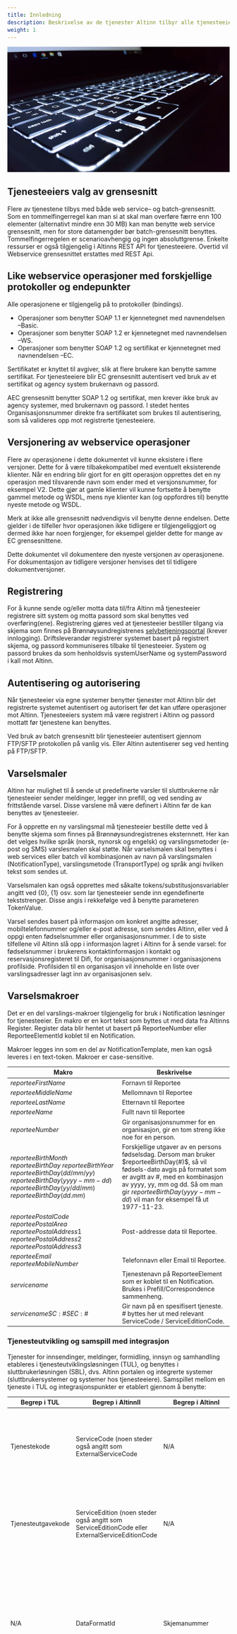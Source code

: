 ```yaml
---
title: Innledning
description: Beskrivelse av de tjenester Altinn tilbyr alle tjenesteeiere og hvordan deres systemer kan integrere seg mot disse.
weight: 1
---
```


![""](keyboard.png)

## Tjenesteeiers valg av grensesnitt

Flere av tjenestene tilbys med både web service– og batch-grensesnitt.
Som en tommelfingerregel kan man si at skal man overføre færre enn 100 elementer (alternativt mindre enn 30 MB) kan man benytte web service grensesnitt,
men for store datamengder bør batch-grensesnitt benyttes. Tommelfingerregelen er scenarioavhengig og ingen absoluttgrense.
Enkelte ressurser er også tilgjengelig i Altinns REST API for tjenesteeiere. Overtid vil Webservice grensesnittet erstattes med REST Api.


## Like webservice operasjoner med forskjellige protokoller og endepunkter

Alle operasjonene er tilgjengelig på to protokoller (bindings).

 - Operasjoner som benytter SOAP 1.1 er kjennetegnet med navnendelsen –Basic.
 - Operasjoner som benytter SOAP 1.2 er kjennetegnet med navnendelsen –WS.
 - Operasjoner som benytter SOAP 1.2 og sertifikat er kjennetegnet med navnendelsen –EC.

Sertifikatet er knyttet til avgiver, slik at flere brukere kan benytte samme sertifikat.
For tjenesteeiere blir EC grensesnitt autentisert ved bruk av et sertifikat og agency system brukernavn og passord.

AEC grensesnitt benytter SOAP 1.2 og sertifikat, men krever ikke bruk av agency systemer, med brukernavn og passord.
I stedet hentes Organisasjonsnummer direkte fra sertifikatet som brukes til autentisering, som så valideres opp mot registrerte tjenesteeiere.

## Versjonering av webservice operasjoner

Flere av operasjonene i dette dokumentet vil kunne eksistere i flere versjoner. Dette for å være tilbakekompatibel med eventuelt eksisterende klienter.
Når en endring blir gjort for en gitt operasjon opprettes det en ny operasjon med tilsvarende navn som ender med et versjonsnummer,
for eksempel V2. Dette gjør at gamle klienter vil kunne fortsette å benytte gammel metode og WSDL, mens nye klienter kan (og oppfordres til) benytte nyeste metode og WSDL.

Merk at ikke alle grensesnitt nødvendigvis vil benytte denne endelsen.
Dette gjelder i de tilfeller hvor operasjonen ikke tidligere er tilgjengeliggjort og dermed ikke har noen forgjenger, for eksempel gjelder dette for mange av EC grensesnittene.

Dette dokumentet vil dokumentere den nyeste versjonen av operasjonene.
For dokumentasjon av tidligere versjoner henvises det til tidligere dokumentversjoner.

## Registrering

For å kunne sende og/eller motta data til/fra Altinn må tjenesteeier registrere sitt system og motta passord som skal benyttes ved overføring(ene).
Registrering gjøres ved at tjenesteeier bestiller tilgang via skjema som finnes på
Brønnøysundregistrenes [selvbetjeningsportal](https://selvbetjening.brreg.no/src/secure/main.jsp#services/itemDetails/c206QCM8PjpzbTpAIzw+OjI0ODQ6QCM8Pjo5N2IyZTlhYQ==) (krever innlogging).
Driftsleverandør registrerer systemet basert på registrert skjema, og passord kommuniseres tilbake til tjenesteeier.
System og passord brukes da som henholdsvis systemUserName og systemPassword i kall mot Altinn.

## Autentisering og autorisering

Når tjenesteeier via egne systemer benytter tjenester mot Altinn blir det registrerte systemet autentisert og autorisert før det kan utføre operasjoner mot Altinn.
Tjenesteeiers system må være registrert i Altinn og passord mottatt før tjenestene kan benyttes.

Ved bruk av batch grensesnitt blir tjenesteeier autentisert gjennom FTP/SFTP protokollen på vanlig vis. Eller Altinn autentiserer seg ved henting på FTP/SFTP.

## Varselsmaler

Altinn har mulighet til å sende ut predefinerte varsler til sluttbrukerne når tjenesteeier sender meldinger, legger inn prefill, og ved sending av frittstående varsel. Disse varslene må være definert i Altinn før de kan benyttes av tjenesteeier.

For å opprette en ny varslingsmal må tjenesteeier bestille dette ved å benytte skjema som finnes på Brønnøysundregistrenes eksternnett. Her kan det velges hvilke språk (norsk, nynorsk og engelsk) og varslingsmetoder (e-post og SMS) varslesmalen skal støtte. Når varselsmalen skal benyttes i web services eller batch vil kombinasjonen av navn på varslingsmalen (NotificationType), varslingsmetode (TransportType) og språk angi hvilken tekst som sendes ut.

Varselsmalen kan også opprettes med såkalte tokens/substitusjonsvariabler angitt ved {0}, {1} osv. som lar tjenesteeier sende inn egendefinerte tekststrenger. Disse angis i rekkefølge ved å benytte parameteren TokenValue.

Varsel sendes basert på informasjon om konkret angitte adresser, mobiltelefonnummer og/eller e-post adresse, som sendes Altinn, eller ved å oppgi enten fødselsnummer eller organisasjonsnummer. I de to siste tilfellene vil Altinn slå opp i informasjon lagret i Altinn for å sende varsel: for fødselsnummer i brukerens kontaktinformasjon i kontakt og reservasjonsregisteret til Difi, for organisasjonsnummer i organisasjonens profilside. Profilsiden til en organisasjon vil inneholde en liste over varslingsadresser lagt inn av organisasjonen selv.

## Varselsmakroer

Det er en del varslings-makroer tilgjengelig for bruk i Notification løsninger for tjenesteeier.
En makro er en kort tekst som byttes ut med data fra Altinns Register. Register data blir hentet ut basert på ReporteeNumber eller ReporteeElementId koblet til en Notification.

Makroer legges inn som en del av NotificationTemplate, men kan også leveres i en text-token. Makroer er case-sensitive.

Makro                                  | Beskrivelse
-------------------------------------- | ------------------------ 
$reporteeFirstName$                    | Fornavn til Reportee     
$reporteeMiddleName$                   | Mellomnavn til Reportee  
$reporteeLastName$                     | Etternavn til Reportee   
$reporteeName$                         | Fullt navn til Reportee  
$reporteeNumber$                       | Gir organisasjonsnummer for en organisasjon, gir en tom streng ikke noe for en person.
$reporteeBirthMonth$ $reporteeBirthDay$ $reporteeBirthYear$ $reporteeBirthDay(dd/mm/yy)$ $reporteeBirthDay(yyyy-mm-dd)$ $reporteeBirthDay(yy/dd/mm)$ $reporteeBirthDay(dd.mm)$ | Forskjellige utgaver av en persons fødselsdag. Dersom man bruker $reporteeBirthDay(#)$, så vil fødsels-dato avgis på formatet som er avgitt av #, med en kombinasjon av yyyy, yy, mm og dd. Så om man gir $reporteeBirthDay(yyyy-mm-dd)$ vil man for eksempel få ut 1977-11-23.
$reporteePostalCode$ $reporteePostalArea$ $reporteePostalAddress1$ $reporteePostalAddress2$ $reporteePostalAddress3$ | Post-addresse data til Reportee.
$reporteeEmail$ $reporteeMobileNumber$ | Telefonnavn eller Email til Reportee.
$servicename$                          | Tjenestenavn på ReporteeElement som er koblet til en Notification. Brukes i Prefill/Correspondence sammenheng.
$servicename SC:\# SEC:\#$             | Gir navn på en spesifisert tjeneste. \# byttes her ut med relevant ServiceCode / ServiceEditionCode.


### Tjenesteutvikling og samspill med integrasjon

Tjenester for innsendinger, meldinger, formidling, innsyn og samhandling etableres i tjenesteutviklingsløsningen (TUL), og benyttes i sluttbrukerløsningen (SBL), dvs. Altinn portalen og integrerte systemer (sluttbrukersystemer og systemer hos tjenesteeiere). Samspillet mellom en tjeneste i TUL og integrasjonspunkter er etablert gjennom å benytte:

Begrep i TUL | Begrep i AltinnII | Begrep i AltinnI | Beskrivelse
-------------| ----------------- |------------------| -----------
Tjenestekode|ServiceCode (noen steder også angitt som ExternalServiceCode|N/A|Angir tjenestekode for Altinn tjenesten, for eksempel "MT0001" (innsendingstjeneste). Alfanumerisk verdi. Oppstår i TUL. Kombinasjonen av Tjenestekode og Tjenesteutgavekode er unik i Altinn.
Tjenesteutgavekode|ServiceEdition (noen steder også angitt som ServiceEditionCode eller ExternalServiceEditionCode|N/A|Angir utgaven på tjenestekoden, for eksempel 12311 (for tjenestekode "MT0001"). Tallverd. Oppstår i TUL. Kombinasjonen av Tjenestekode og Tjenesteutgavekode er unik i Altinn.
N/A|DataFormatId|Skjemanummer|Angir id som metadatakilde har satt på dataenheten (skjema), for eksempel "268". Alfanumerisk verdi. Benyttes i Skjema elementet som omkranser faktiske skjemadata (xml). Metadatakilde kan for eksempel være Oppgaveregisteret (OR). Kombinasjonen av DataFormatId og DataFormatVersion er unik.
N/A|DataFormatVersion|Spesifikasjonsnummer|Angir versjon som metadatakilde har satt på dataenheten (skjema), for eksempel 6370. Tallverdi. Benyttes i Skjema elementet som omkranser faktiske skjemadata (xml). Metadatakilde kan for eksempel være Oppgaveregisteret (OR). Kombinasjonen av DataFormatId og DataFormatVersion er unik.
Metode for oversending| ShipmentDefinition|N/A|Angir forsendelsesoppsett, dvs. unik alfanumerisk id som peker til informasjon om hva slags data som sendes/mottas, og hvordan det skal pakkes/settes sammen før utsending. Oppstår ved etablering av grensesnitt mellom Altinn og system som vil integrere seg med Altinn.
N/A|ReporteeElementID|N/A|Angir den unike identifikatoren for en spesifikk tjeneste (innsendings-, meldings-, innsyns-, eller samhandlingstjeneste)|Angir den unike identifikatoren for en spesifikk tjeneste (innsendings-, meldings-, innsyns-, eller samhandlingstjeneste)
N/A|CaseID|N/A|Angir den unike identifikatoren for en spesifikk samhandlingstjeneste, benyttes blant annet til å knytte andre tjenester opp mot samhandlingstjenesten.
